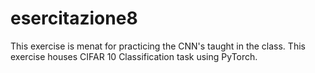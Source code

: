 # esercitazione8

This exercise is menat for practicing the CNN's taught in the class. This exercise houses CIFAR 10 Classification task using PyTorch.

